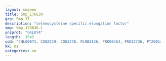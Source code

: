 ```yaml
---
layout: smgene
title: Smp_176630
grp: Smp_17
description: "selenocysteine specific elongation factor"
smp: Smp_176630.1
uniprot: "G4LUY4"
length:  1542
cdd: "CHL00071, COG2229, COG3276, PLN03126, PRK00454, PRK12736, PTZ00141, TIGR00475, cd01889, cd03696, cd04094, cl02786, cl02787, cl21455, pfam00009, pfam03144"
kk: ns
categories: sm
---
```

